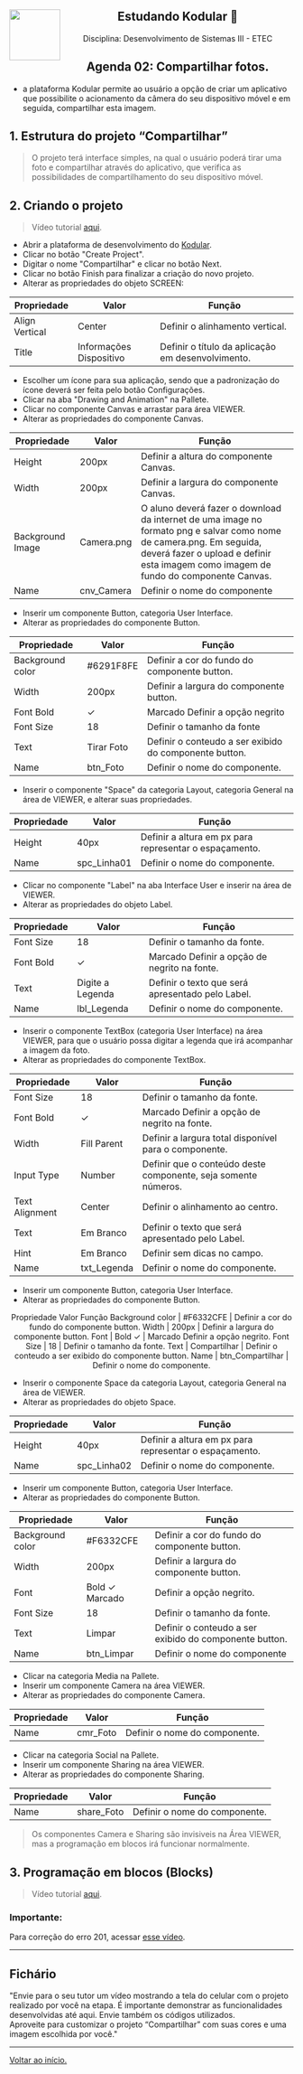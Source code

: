 <div align="center">
<a href="https://github.com/monicaquintal" target="_blank"><img align="left" height="90" src="https://www.svgrepo.com/show/477093/mobile-phone-signal.svg" /></a> 
<h2>Estudando Kodular 🤳</h2>
<p>Disciplina: Desenvolvimento de Sistemas III - ETEC</p>
</div>

<div id="agenda01" align="center">
<h2>Agenda 02: Compartilhar fotos.</h2>
</div>

- a plataforma Kodular permite ao usuário a opção de criar um aplicativo que possibilite o acionamento da câmera do seu dispositivo móvel e em seguida, compartilhar esta imagem.

## 1. Estrutura do projeto “Compartilhar”

> O projeto terá interface simples, na qual o usuário poderá tirar uma foto e compartilhar através do aplicativo, que verifica as possibilidades de compartilhamento do seu dispositivo móvel.

## 2. Criando o projeto

> Vídeo tutorial [aqui](https://www.youtube.com/watch?v=ISLh89BkMV0).

- Abrir a plataforma de desenvolvimento do [Kodular](https://www.kodular.io/creator).
- Clicar no botão "Create Project".
- Digitar o nome "Compartilhar" e clicar no botão Next.
- Clicar no botão Finish para finalizar a criação do novo projeto.
- Alterar as propriedades do objeto SCREEN:

<div align="center">

Propriedade | Valor | Função
------------|-------|-----------
Align Vertical | Center | Definir o alinhamento vertical.
Title | Informações Dispositivo | Definir o título da aplicação em desenvolvimento.

</div>

- Escolher um ícone para sua aplicação, sendo que a padronização do ícone deverá ser feita pelo botão
Configurações.
- Clicar na aba "Drawing and Animation" na Pallete.
- Clicar no componente Canvas e arrastar para área VIEWER.
- Alterar as propriedades do componente Canvas.

<div align="center">

Propriedade | Valor | Função
------------|-------|-----------
Height | 200px | Definir a altura do componente Canvas.
Width | 200px | Definir a largura do componente Canvas.
Background Image | Camera.png | O aluno deverá fazer o download da internet de uma image no formato png e salvar como nome de camera.png. Em seguida, deverá fazer o upload e definir esta imagem como imagem de fundo do componente Canvas.
Name | cnv_Camera | Definir o nome do componente

</div>

- Inserir um componente Button, categoria User Interface.
- Alterar as propriedades do componente Button.

<div align="center">

Propriedade | Valor | Função
------------|-------|---------
Background color | #6291F8FE | Definir a cor do fundo do componente button.
Width | 200px | Definir a largura do componente button.
Font Bold | ✓ | Marcado Definir a opção negrito
Font Size | 18 | Definir o tamanho da fonte
Text | Tirar Foto | Definir o conteudo a ser exibido do componente button.
Name | btn_Foto | Definir o nome do componente.

</div>

- Inserir o componente "Space" da categoria Layout, categoria General na área de VIEWER, e alterar suas propriedades.

<div align="center">

Propriedade | Valor | Função
------------|--------|----------
Height | 40px | Definir a altura em px para representar o espaçamento.
Name | spc_Linha01 | Definir o nome do componente.

</div>

- Clicar no componente "Label" na aba Interface User e inserir na área de VIEWER.
- Alterar as propriedades do objeto Label.

<div align="center">

Propriedade | Valor | Função
------------|-------|---------
Font Size | 18 | Definir o tamanho da fonte.
Font Bold | ✓ | Marcado Definir a opção de negrito na fonte.
Text | Digite a Legenda | Definir o texto que será apresentado pelo Label.
Name | lbl_Legenda | Definir o nome do componente.

</div>

- Inserir o componente TextBox (categoria User Interface) na área VIEWER, para que o usuário possa digitar a legenda que irá acompanhar a imagem da foto.
- Alterar as propriedades do componente TextBox.

<div align="center">

Propriedade | Valor | Função
-----------|-------|--------
Font Size | 18 | Definir o tamanho da fonte.
Font Bold | ✓ | Marcado Definir a opção de negrito na fonte.
Width | Fill Parent | Definir a largura total disponível para o componente.
Input Type | Number | Definir que o conteúdo deste componente, seja somente números.
Text Alignment | Center | Definir o alinhamento ao centro.
Text | Em Branco | Definir o texto que será apresentado pelo Label.
Hint | Em Branco | Definir sem dicas no campo.
Name | txt_Legenda | Definir o nome do componente.

</div>

- Inserir um componente Button, categoria User Interface.
- Alterar as propriedades do componente Button.

<div align="center">

Propriedade Valor Função
Background color | #F6332CFE | Definir a cor do fundo do componente button.
Width | 200px | Definir a largura do componente button.
Font  | Bold ✓ | Marcado Definir a opção negrito.
Font Size | 18 | Definir o tamanho da fonte.
Text | Compartilhar | Definir o conteudo a ser exibido do componente button.
Name | btn_Compartilhar | Definir o nome do componente.

</div>

- Inserir o componente Space da categoria Layout, categoria General na área de VIEWER.
- Alterar as propriedades do objeto Space.

<div align="center">

Propriedade | Valor | Função
-----------|--------|----------
Height | 40px | Definir a altura em px para representar o espaçamento.
Name | spc_Linha02 | Definir o nome do componente.

</div>

- Inserir um componente Button, categoria User Interface.
- Alterar as propriedades do componente Button.

<div align="center">

Propriedade | Valor | Função
------------|-------|----------
Background color | #F6332CFE | Definir a cor do fundo do componente button.
Width | 200px | Definir a largura do componente button.
Font | Bold ✓ Marcado | Definir a opção negrito.
Font Size | 18 | Definir o tamanho da fonte.
Text | Limpar | Definir o conteudo a ser exibido do componente button.
Name  | btn_Limpar  | Definir o nome do componente

</div>

- Clicar na categoria Media na Pallete.
- Inserir um componente Camera na área VIEWER.
- Alterar as propriedades do componente Camera.

<div align="center">

Propriedade | Valor | Função
------------|-------|-------
Name | cmr_Foto | Definir o nome do componente.

</div>

- Clicar na categoria Social na Pallete.
- Inserir um componente Sharing na área VIEWER.
- Alterar as propriedades do componente Sharing.

<div align="center">

Propriedade | Valor | Função
-------------|------|----------
Name | share_Foto | Definir o nome do componente.

</div>

> Os componentes Camera e Sharing são invisiveis na Área VIEWER, mas a programação em blocos irá funcionar normalmente.

## 3. Programação em blocos (Blocks)

> Vídeo tutorial [aqui](https://www.youtube.com/watch?v=h3TlX_PiIt4).

### Importante:

Para correção do erro 201, acessar [esse vídeo](https://www.youtube.com/watch?v=zez3ohGtUUE).

---

## Fichário

"Envie para o seu tutor um vídeo mostrando a tela do celular com o projeto realizado por você na etapa. É importante demonstrar as funcionalidades desenvolvidas até aqui. Envie também os códigos utilizados.
<br>
Aproveite para customizar o projeto “Compartilhar” com suas cores e uma imagem escolhida por você."

--- 

[Voltar ao início.](https://github.com/monicaquintal/disciplina_DS_III_ETEC)
